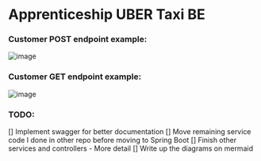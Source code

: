 # Apprenticeship UBER Taxi BE

### Customer POST endpoint example:

![image](https://github.com/CharlieWoo01/apprenticeship-taxi/assets/68980359/8f0d02c4-0b00-4df6-8113-1b47e0923095)

### Customer GET endpoint example:

![image](https://github.com/CharlieWoo01/apprenticeship-taxi/assets/68980359/9118ea91-fd32-43ff-bad4-d3c18e527f3e)

### TODO:
[] Implement swagger for better documentation
[] Move remaining service code I done in other repo before moving to Spring Boot
[] Finish other services and controllers - More detail
[] Write up the diagrams on mermaid
